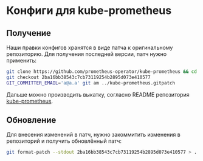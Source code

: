 # Конфиги для kube-prometheus

## Получение
Наши правки конфигов хранятся в виде патча к оригинальному репозиторию. Для получения последней версии, патч нужно применить:

```bash
git clone https://github.com/prometheus-operator/kube-prometheus && cd kube-prometheus
git checkout 2ba16bb38543c7cb73119254b2895d073e410577
GIT_COMMITTER_EMAIL='a@a.a' git am ../kube-prometheus.gitpatch
```

Дальше можно производить выкатку, согласно README репозитория [kube-prometheus](https://github.com/prometheus-operator/kube-prometheus).

## Обновление

Для внесения изменений в патч, нужно закоммитить изменения в репозиторий и получить обновлённый патч:

```bash
git format-patch --stdout 2ba16bb38543c7cb73119254b2895d073e410577 > ../kube-prometheus.gitpatch
```
